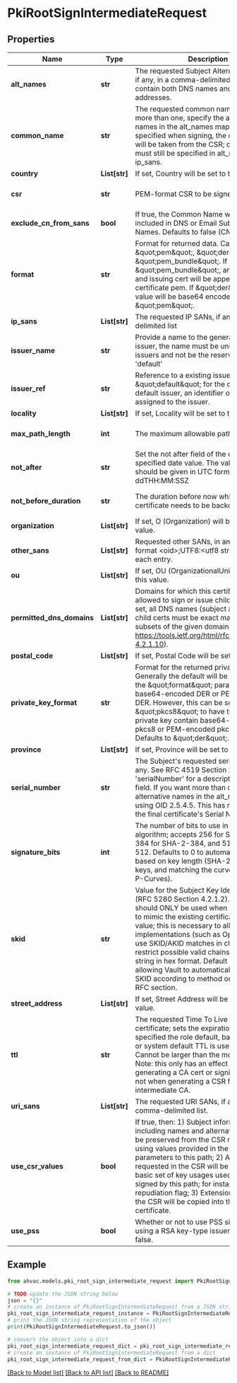 # PkiRootSignIntermediateRequest


## Properties

Name | Type | Description | Notes
------------ | ------------- | ------------- | -------------
**alt_names** | **str** | The requested Subject Alternative Names, if any, in a comma-delimited list. May contain both DNS names and email addresses. | [optional] 
**common_name** | **str** | The requested common name; if you want more than one, specify the alternative names in the alt_names map. If not specified when signing, the common name will be taken from the CSR; other names must still be specified in alt_names or ip_sans. | [optional] 
**country** | **List[str]** | If set, Country will be set to this value. | [optional] 
**csr** | **str** | PEM-format CSR to be signed. | [optional] [default to '']
**exclude_cn_from_sans** | **bool** | If true, the Common Name will not be included in DNS or Email Subject Alternate Names. Defaults to false (CN is included). | [optional] [default to False]
**format** | **str** | Format for returned data. Can be \&quot;pem\&quot;, \&quot;der\&quot;, or \&quot;pem_bundle\&quot;. If \&quot;pem_bundle\&quot;, any private key and issuing cert will be appended to the certificate pem. If \&quot;der\&quot;, the value will be base64 encoded. Defaults to \&quot;pem\&quot;. | [optional] [default to 'pem']
**ip_sans** | **List[str]** | The requested IP SANs, if any, in a comma-delimited list | [optional] 
**issuer_name** | **str** | Provide a name to the generated or existing issuer, the name must be unique across all issuers and not be the reserved value &#39;default&#39; | [optional] 
**issuer_ref** | **str** | Reference to a existing issuer; either \&quot;default\&quot; for the configured default issuer, an identifier or the name assigned to the issuer. | [optional] [default to 'default']
**locality** | **List[str]** | If set, Locality will be set to this value. | [optional] 
**max_path_length** | **int** | The maximum allowable path length | [optional] [default to -1]
**not_after** | **str** | Set the not after field of the certificate with specified date value. The value format should be given in UTC format YYYY-MM-ddTHH:MM:SSZ | [optional] 
**not_before_duration** | **str** | The duration before now which the certificate needs to be backdated by. | [optional] [default to '30']
**organization** | **List[str]** | If set, O (Organization) will be set to this value. | [optional] 
**other_sans** | **List[str]** | Requested other SANs, in an array with the format &lt;oid&gt;;UTF8:&lt;utf8 string value&gt; for each entry. | [optional] 
**ou** | **List[str]** | If set, OU (OrganizationalUnit) will be set to this value. | [optional] 
**permitted_dns_domains** | **List[str]** | Domains for which this certificate is allowed to sign or issue child certificates. If set, all DNS names (subject and alt) on child certs must be exact matches or subsets of the given domains (see https://tools.ietf.org/html/rfc5280#section-4.2.1.10). | [optional] 
**postal_code** | **List[str]** | If set, Postal Code will be set to this value. | [optional] 
**private_key_format** | **str** | Format for the returned private key. Generally the default will be controlled by the \&quot;format\&quot; parameter as either base64-encoded DER or PEM-encoded DER. However, this can be set to \&quot;pkcs8\&quot; to have the returned private key contain base64-encoded pkcs8 or PEM-encoded pkcs8 instead. Defaults to \&quot;der\&quot;. | [optional] [default to 'der']
**province** | **List[str]** | If set, Province will be set to this value. | [optional] 
**serial_number** | **str** | The Subject&#39;s requested serial number, if any. See RFC 4519 Section 2.31 &#39;serialNumber&#39; for a description of this field. If you want more than one, specify alternative names in the alt_names map using OID 2.5.4.5. This has no impact on the final certificate&#39;s Serial Number field. | [optional] 
**signature_bits** | **int** | The number of bits to use in the signature algorithm; accepts 256 for SHA-2-256, 384 for SHA-2-384, and 512 for SHA-2-512. Defaults to 0 to automatically detect based on key length (SHA-2-256 for RSA keys, and matching the curve size for NIST P-Curves). | [optional] [default to 0]
**skid** | **str** | Value for the Subject Key Identifier field (RFC 5280 Section 4.2.1.2). This value should ONLY be used when cross-signing to mimic the existing certificate&#39;s SKID value; this is necessary to allow certain TLS implementations (such as OpenSSL) which use SKID/AKID matches in chain building to restrict possible valid chains. Specified as a string in hex format. Default is empty, allowing Vault to automatically calculate the SKID according to method one in the above RFC section. | [optional] [default to '']
**street_address** | **List[str]** | If set, Street Address will be set to this value. | [optional] 
**ttl** | **str** | The requested Time To Live for the certificate; sets the expiration date. If not specified the role default, backend default, or system default TTL is used, in that order. Cannot be larger than the mount max TTL. Note: this only has an effect when generating a CA cert or signing a CA cert, not when generating a CSR for an intermediate CA. | [optional] 
**uri_sans** | **List[str]** | The requested URI SANs, if any, in a comma-delimited list. | [optional] 
**use_csr_values** | **bool** | If true, then: 1) Subject information, including names and alternate names, will be preserved from the CSR rather than using values provided in the other parameters to this path; 2) Any key usages requested in the CSR will be added to the basic set of key usages used for CA certs signed by this path; for instance, the non-repudiation flag; 3) Extensions requested in the CSR will be copied into the issued certificate. | [optional] [default to False]
**use_pss** | **bool** | Whether or not to use PSS signatures when using a RSA key-type issuer. Defaults to false. | [optional] [default to False]

## Example

```python
from ahvac.models.pki_root_sign_intermediate_request import PkiRootSignIntermediateRequest

# TODO update the JSON string below
json = "{}"
# create an instance of PkiRootSignIntermediateRequest from a JSON string
pki_root_sign_intermediate_request_instance = PkiRootSignIntermediateRequest.from_json(json)
# print the JSON string representation of the object
print(PkiRootSignIntermediateRequest.to_json())

# convert the object into a dict
pki_root_sign_intermediate_request_dict = pki_root_sign_intermediate_request_instance.to_dict()
# create an instance of PkiRootSignIntermediateRequest from a dict
pki_root_sign_intermediate_request_from_dict = PkiRootSignIntermediateRequest.from_dict(pki_root_sign_intermediate_request_dict)
```
[[Back to Model list]](../README.md#documentation-for-models) [[Back to API list]](../README.md#documentation-for-api-endpoints) [[Back to README]](../README.md)


